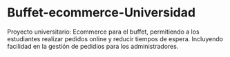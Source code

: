 # Buffet-ecommerce-Universidad
Proyecto universitario: Ecommerce para el buffet, permitiendo a los estudiantes realizar pedidos online y reducir tiempos de espera. Incluyendo facilidad en la gestión de pedidios para los administradores.
